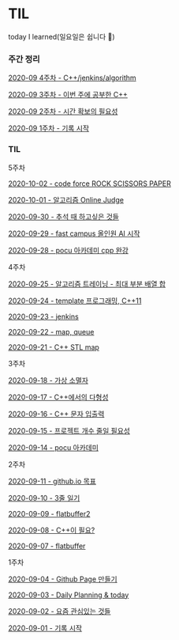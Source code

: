 # TIL
today I learned(일요일은 쉽니다 🌴)



### 주간 정리

[2020-09 4주차 - C++/jenkins/algorithm](2020-09/week4.md)

[2020-09 3주차 - 이번 주에 공부한 C++](20209-09/week3.md)

[2020-09 2주차 - 시간 확보의 필요성](2020-09/12.md)

[2020-09 1주차 - 기록 시작](2020-09/week1.md)



### TIL

5주차

[2020-10-02 - code force ROCK SCISSORS PAPER](2020-10/02.md)

[2020-10-01 - 알고리즘 Online Judge](2020-10/01.md)

[2020-09-30 - 추석 때 하고싶은 것들](2020-09/30.md)

[2020-09-29 - fast campus 올인원 AI 시작](2020-09/29.md)

[2020-09-28 - pocu 아카데미 cpp 완강](2020-09/28.md)


4주차

[2020-09-25 - 알고리즘 트레이닝 - 최대 부분 배열 합](2020-09/25.md)

[2020-09-24 - template 프로그래밍, C++11](2020-09/24.md)

[2020-09-23 - jenkins](2020-09/23.md)

[2020-09-22 - map, queue](2020-09/22.md)

[2020-09-21 - C++ STL map](2020-09/21.md)



3주차

[2020-09-18 - 가상 소멸자](2020-09/18.md)

[2020-09-17 - C++에서의 다형성](2020-09/17.md)

[2020-09-16 - C++ 문자 입출력](2020-09/16.md)

[2020-09-15 -  프로젝트 개수 줄일 필요성](2020-09/15.md)

[2020-09-14 - pocu 아카데미](2020-09/14.md)



2주차

[2020-09-11 - github.io 목표](2020-09/11.md)

[2020-09-10 - 3줄 일기](2020-09/10.md)

[2020-09-09 - flatbuffer2](2020-09/09.md)

[2020-09-08 - C++이 필요?](2020-09/08.md)

[2020-09-07 - flatbuffer](2020-09/07.md)



1주차

[2020-09-04 - Github Page 만들기](2020-09/04.md)

[2020-09-03 - Daily Planning & today](2020-09/03.md)

[2020-09-02 - 요즘 관심있는 것들](2020-09/02.md)

[2020-09-01 - 기록 시작](2020-09/01.md) 





